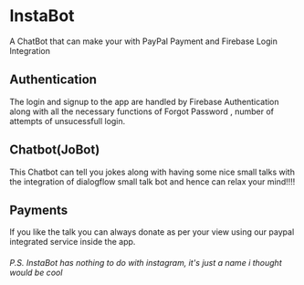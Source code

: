 # InstaBot
A ChatBot that can make your with PayPal Payment and Firebase Login Integration

## Authentication
The login and signup to the app are handled by Firebase Authentication along with all the necessary functions of Forgot Password , number of attempts of unsucessfull login.

## Chatbot(JoBot)
This Chatbot can tell you jokes along with having some nice small talks with the integration of dialogflow small talk bot and hence can relax your mind!!!!

## Payments
If you like the talk you can always donate as per your view using our paypal integrated service inside the app.

###### P.S. InstaBot has nothing to do with instagram, it's just a name i thought would be cool 
